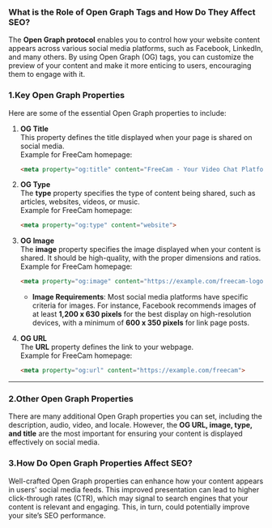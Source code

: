 
### **What is the Role of Open Graph Tags and How Do They Affect SEO?**

The **Open Graph protocol** enables you to control how your website content appears across various social media platforms, such as Facebook, LinkedIn, and many others. By using Open Graph (OG) tags, you can customize the preview of your content and make it more enticing to users, encouraging them to engage with it.

### 1.**Key Open Graph Properties**

Here are some of the essential Open Graph properties to include:

1. **OG Title**  
   This property defines the title displayed when your page is shared on social media.  
   Example for FreeCam homepage:  
   ```html
   <meta property="og:title" content="FreeCam - Your Video Chat Platform">
   ```

2. **OG Type**  
   The **type** property specifies the type of content being shared, such as articles, websites, videos, or music.  
   Example for FreeCam homepage:  
   ```html
   <meta property="og:type" content="website">
   ```

3. **OG Image**  
   The **image** property specifies the image displayed when your content is shared. It should be high-quality, with the proper dimensions and ratios.  
   Example for FreeCam homepage:  
   ```html
   <meta property="og:image" content="https://example.com/freecam-logo.jpg">
   ```
   - **Image Requirements**: Most social media platforms have specific criteria for images. For instance, Facebook recommends images of at least **1,200 x 630 pixels** for the best display on high-resolution devices, with a minimum of **600 x 350 pixels** for link page posts.

4. **OG URL**  
   The **URL** property defines the link to your webpage.  
   Example for FreeCam homepage:  
   ```html
   <meta property="og:url" content="https://example.com/freecam">
   ```

---

### 2.**Other Open Graph Properties**

There are many additional Open Graph properties you can set, including the description, audio, video, and locale. However, the **OG URL, image, type, and title** are the most important for ensuring your content is displayed effectively on social media.


### 3.**How Do Open Graph Properties Affect SEO?**

Well-crafted Open Graph properties can enhance how your content appears in users' social media feeds. This improved presentation can lead to higher click-through rates (CTR), which may signal to search engines that your content is relevant and engaging. This, in turn, could potentially improve your site’s SEO performance.
